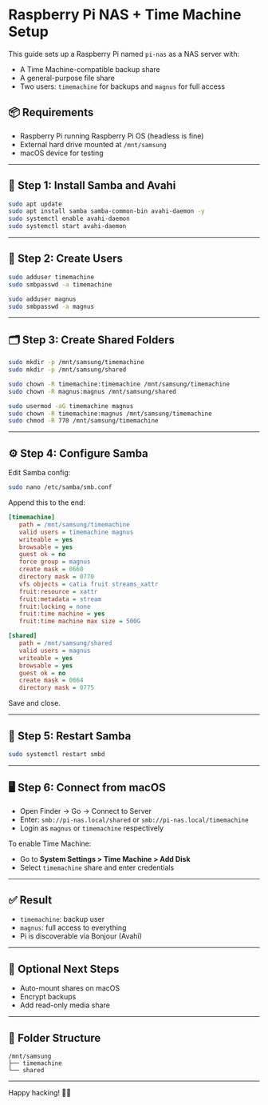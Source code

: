 # Raspberry Pi NAS + Time Machine Setup

This guide sets up a Raspberry Pi named `pi-nas` as a NAS server with:
- A Time Machine-compatible backup share
- A general-purpose file share
- Two users: `timemachine` for backups and `magnus` for full access

## 📦 Requirements
- Raspberry Pi running Raspberry Pi OS (headless is fine)
- External hard drive mounted at `/mnt/samsung`
- macOS device for testing

---

## 🧰 Step 1: Install Samba and Avahi
```bash
sudo apt update
sudo apt install samba samba-common-bin avahi-daemon -y
sudo systemctl enable avahi-daemon
sudo systemctl start avahi-daemon
```

---

## 👤 Step 2: Create Users
```bash
sudo adduser timemachine
sudo smbpasswd -a timemachine

sudo adduser magnus
sudo smbpasswd -a magnus
```

---

## 🗂️ Step 3: Create Shared Folders
```bash
sudo mkdir -p /mnt/samsung/timemachine
sudo mkdir -p /mnt/samsung/shared

sudo chown -R timemachine:timemachine /mnt/samsung/timemachine
sudo chown -R magnus:magnus /mnt/samsung/shared

sudo usermod -aG timemachine magnus
sudo chown -R timemachine:magnus /mnt/samsung/timemachine
sudo chmod -R 770 /mnt/samsung/timemachine
```

---

## ⚙️ Step 4: Configure Samba
Edit Samba config:
```bash
sudo nano /etc/samba/smb.conf
```
Append this to the end:
```ini
[timemachine]
   path = /mnt/samsung/timemachine
   valid users = timemachine magnus
   writeable = yes
   browsable = yes
   guest ok = no
   force group = magnus
   create mask = 0660
   directory mask = 0770
   vfs objects = catia fruit streams_xattr
   fruit:resource = xattr
   fruit:metadata = stream
   fruit:locking = none
   fruit:time machine = yes
   fruit:time machine max size = 500G

[shared]
   path = /mnt/samsung/shared
   valid users = magnus
   writeable = yes
   browsable = yes
   guest ok = no
   create mask = 0664
   directory mask = 0775
```
Save and close.

---

## 🔁 Step 5: Restart Samba
```bash
sudo systemctl restart smbd
```

---

## 🖥️ Step 6: Connect from macOS
- Open Finder → Go → Connect to Server
- Enter: `smb://pi-nas.local/shared` or `smb://pi-nas.local/timemachine`
- Login as `magnus` or `timemachine` respectively

To enable Time Machine:
- Go to **System Settings > Time Machine > Add Disk**
- Select `timemachine` share and enter credentials

---

## ✅ Result
- `timemachine`: backup user
- `magnus`: full access to everything
- Pi is discoverable via Bonjour (Avahi)

---

## 📝 Optional Next Steps
- Auto-mount shares on macOS
- Encrypt backups
- Add read-only media share

---

## 📂 Folder Structure
```
/mnt/samsung
├── timemachine
└── shared
```

---

Happy hacking! 🐧🎾
